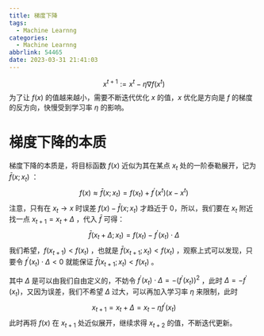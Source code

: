 ```yaml
---
title: 梯度下降
tags:
  - Machine Learnng
categories:
  - Machine Learnng
abbrlink: 54465
date: 2023-03-31 21:41:03
---
```

$$x^{t+1} := x^t - \eta \nabla f(x^t)$$
为了让 $f(x)$ 的值越来越小，需要不断迭代优化 $x$ 的值，$x$ 优化是方向是 $f$ 的梯度的反方向，快慢受到学习率 $\eta$  的影响。

# 梯度下降的本质
梯度下降的本质是，将目标函数 $f(x)$ 近似为其在某点 $x_{t}$ 处的一阶泰勒展开，记为 $\bar{f}(x;x_{t})$ ：
$$f(x) \approx \bar{f}(x;x_{t})=f(x_{t})+f^\prime(x^t)(x-x^t)$$
注意，只有在 $x_{t}\to x$ 时误差 $f(x)-\bar{f}(x;x_{t})$ 才趋近于 0，所以，我们要在 $x_{t}$ 附近找一点 $x_{t+1}=x_{t}+\Delta$ ，代入 $\bar{f}$ 可得：
$$\bar{f}(x_{t}+\Delta ;x_{t})=f(x_{t})-f^\prime(x_{t}) \cdot \Delta$$
我们希望，$f(x_{t+1})<f(x_{t})$ ，也就是 $\bar{f}(x_{t+1};x_{t})<f(x_{t})$ ，观察上式可以发现，只要令  $f^\prime(x_{t})\cdot \Delta <0$ 就能保证   $\bar{f}(x_{t+1};x_{t})<f(x_{t})$ 。

其中 $\Delta$ 是可以由我们自由定义的，不妨令 $f^\prime(x_{t})\cdot \Delta=-(f^\prime(x_{t}))^2$ ，此时 $\Delta=-f^\prime(x_{t})$，又因为误差，我们不希望 $\Delta$ 过大，可以再加入学习率 $\eta$ 来限制，此时
$$x_{t+1}=x_{t}+\Delta=x_{t}-\eta f^\prime(x_{t})$$此时再将 $f(x)$ 在 $x_{t+1}$ 处近似展开，继续求得 $x_{t+2}$ 的值，不断迭代更新。


